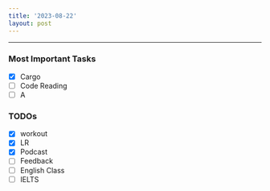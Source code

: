 ```yaml
---
title: '2023-08-22'
layout: post
---
```


---

### Most Important Tasks

- [x] Cargo
- [ ] Code Reading
- [ ] A

### TODOs

- [x] workout
- [x] LR
- [x] Podcast
- [ ] Feedback
- [ ] English Class
- [ ] IELTS

